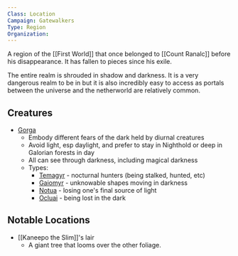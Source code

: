 ```yaml
---
Class: Location
Campaign: Gatewalkers
Type: Region
Organization:
---
```

A region of the [[First World]] that once belonged to [[Count Ranalc]] before his disappearance. It has fallen to pieces since his exile.

The entire realm is shrouded in shadow and darkness. It is a very dangerous realm to be in but it is also incredibly easy to access as portals between the universe and the netherworld are relatively common.
## Creatures
- [Gorga](https://pathfinderwiki.com/wiki/Gorga) 
	- Embody different fears of the dark held by diurnal creatures
	- Avoid light, esp daylight, and prefer to stay in Nighthold or deep in Galorian forests in day
	- All can see through darkness, including magical darkness
	- Types:
		- [Temagyr](https://pathfinderwiki.com/wiki/Temagyr) - nocturnal hunters (being stalked, hunted, etc)
		- [Gaiomyr](https://pathfinderwiki.com/wiki/Gaiomyr) - unknowable shapes moving in darkness
		- [Notua](https://pathfinderwiki.com/wiki/Notua) - losing one's final source of light
		- [Ocluai](https://pathfinderwiki.com/wiki/Ocluai) - being lost in the dark

## Notable Locations
- [[Kaneepo the Slim]]'s lair
	- A giant tree that looms over the other foliage.